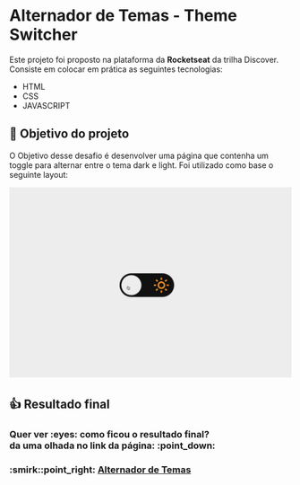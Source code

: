 # Alternador de Temas - Theme Switcher
Este projeto foi proposto na plataforma da **Rocketseat** da trilha Discover. Consiste em colocar em prática as seguintes tecnologias:

* HTML
* CSS
* JAVASCRIPT

## :dart: Objetivo do projeto
O Objetivo desse desafio é desenvolver uma página que contenha um toggle para alternar entre o tema dark e light.
Foi utilizado como base o seguinte layout:

![Layout Theme Switcher](assets/preview.gif)

## :thumbsup: Resultado final
<h3>Quer ver :eyes: como ficou o resultado final?<br>
da uma olhada no link da página: :point_down:</h3>
<h3>:smirk::point_right: <a href="https://alvaronascimento04.github.io/theme-switcher-rocketseat" target="_blank">Alternador de Temas</a></h3>